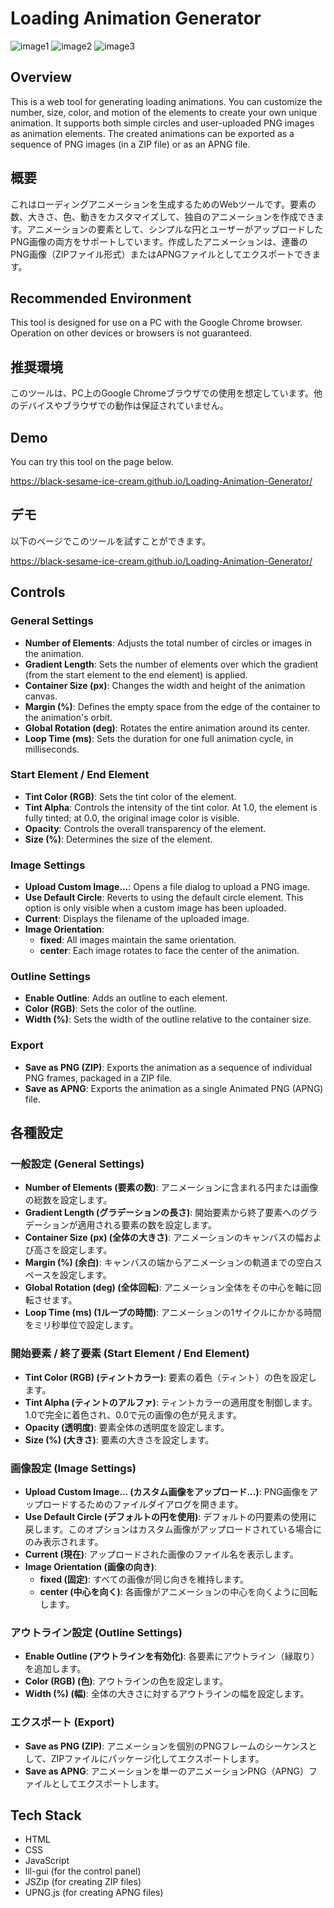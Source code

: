 # Loading Animation Generator

![image1](Images/loading_animation_1.png)
![image2](Images/loading_animation_2.png)
![image3](Images/loading_animation_3.png)

## Overview
This is a web tool for generating loading animations. You can customize the number, size, color, and motion of the elements to create your own unique animation. It supports both simple circles and user-uploaded PNG images as animation elements. The created animations can be exported as a sequence of PNG images (in a ZIP file) or as an APNG file.

## 概要
これはローディングアニメーションを生成するためのWebツールです。要素の数、大きさ、色、動きをカスタマイズして、独自のアニメーションを作成できます。アニメーションの要素として、シンプルな円とユーザーがアップロードしたPNG画像の両方をサポートしています。作成したアニメーションは、連番のPNG画像（ZIPファイル形式）またはAPNGファイルとしてエクスポートできます。

## Recommended Environment
This tool is designed for use on a PC with the Google Chrome browser. Operation on other devices or browsers is not guaranteed.

## 推奨環境
このツールは、PC上のGoogle Chromeブラウザでの使用を想定しています。他のデバイスやブラウザでの動作は保証されていません。

## Demo
You can try this tool on the page below.

https://black-sesame-ice-cream.github.io/Loading-Animation-Generator/

## デモ
以下のページでこのツールを試すことができます。

https://black-sesame-ice-cream.github.io/Loading-Animation-Generator/

## Controls
### General Settings
- **Number of Elements**: Adjusts the total number of circles or images in the animation.
- **Gradient Length**: Sets the number of elements over which the gradient (from the start element to the end element) is applied.
- **Container Size (px)**: Changes the width and height of the animation canvas.
- **Margin (%)**: Defines the empty space from the edge of the container to the animation's orbit.
- **Global Rotation (deg)**: Rotates the entire animation around its center.
- **Loop Time (ms)**: Sets the duration for one full animation cycle, in milliseconds.

### Start Element / End Element
- **Tint Color (RGB)**: Sets the tint color of the element.
- **Tint Alpha**: Controls the intensity of the tint color. At 1.0, the element is fully tinted; at 0.0, the original image color is visible.
- **Opacity**: Controls the overall transparency of the element.
- **Size (%)**: Determines the size of the element.

### Image Settings
- **Upload Custom Image...**: Opens a file dialog to upload a PNG image.
- **Use Default Circle**: Reverts to using the default circle element. This option is only visible when a custom image has been uploaded.
- **Current**: Displays the filename of the uploaded image.
- **Image Orientation**:
    - **fixed**: All images maintain the same orientation.
    - **center**: Each image rotates to face the center of the animation.

### Outline Settings
- **Enable Outline**: Adds an outline to each element.
- **Color (RGB)**: Sets the color of the outline.
- **Width (%)**: Sets the width of the outline relative to the container size.

### Export
- **Save as PNG (ZIP)**: Exports the animation as a sequence of individual PNG frames, packaged in a ZIP file.
- **Save as APNG**: Exports the animation as a single Animated PNG (APNG) file.

## 各種設定

### 一般設定 (General Settings)
- **Number of Elements (要素の数)**: アニメーションに含まれる円または画像の総数を設定します。
- **Gradient Length (グラデーションの長さ)**: 開始要素から終了要素へのグラデーションが適用される要素の数を設定します。
- **Container Size (px) (全体の大きさ)**: アニメーションのキャンバスの幅および高さを設定します。
- **Margin (%) (余白)**: キャンバスの端からアニメーションの軌道までの空白スペースを設定します。
- **Global Rotation (deg) (全体回転)**: アニメーション全体をその中心を軸に回転させます。
- **Loop Time (ms) (1ループの時間)**: アニメーションの1サイクルにかかる時間をミリ秒単位で設定します。

### 開始要素 / 終了要素 (Start Element / End Element)
- **Tint Color (RGB) (ティントカラー)**: 要素の着色（ティント）の色を設定します。
- **Tint Alpha (ティントのアルファ)**: ティントカラーの適用度を制御します。1.0で完全に着色され、0.0で元の画像の色が見えます。
- **Opacity (透明度)**: 要素全体の透明度を設定します。
- **Size (%) (大きさ)**: 要素の大きさを設定します。

### 画像設定 (Image Settings)
- **Upload Custom Image... (カスタム画像をアップロード...)**: PNG画像をアップロードするためのファイルダイアログを開きます。
- **Use Default Circle (デフォルトの円を使用)**: デフォルトの円要素の使用に戻します。このオプションはカスタム画像がアップロードされている場合にのみ表示されます。
- **Current (現在)**: アップロードされた画像のファイル名を表示します。
- **Image Orientation (画像の向き)**:
    - **fixed (固定)**: すべての画像が同じ向きを維持します。
    - **center (中心を向く)**: 各画像がアニメーションの中心を向くように回転します。

### アウトライン設定 (Outline Settings)
- **Enable Outline (アウトラインを有効化)**: 各要素にアウトライン（縁取り）を追加します。
- **Color (RGB) (色)**: アウトラインの色を設定します。
- **Width (%) (幅)**: 全体の大きさに対するアウトラインの幅を設定します。

### エクスポート (Export)
- **Save as PNG (ZIP)**: アニメーションを個別のPNGフレームのシーケンスとして、ZIPファイルにパッケージ化してエクスポートします。
- **Save as APNG**: アニメーションを単一のアニメーションPNG（APNG）ファイルとしてエクスポートします。

## Tech Stack
- HTML
- CSS
- JavaScript
- lil-gui (for the control panel)
- JSZip (for creating ZIP files)
- UPNG.js (for creating APNG files)